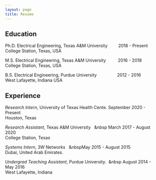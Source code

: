 ```yaml
---
layout: page
title: Resume
---
```


## Education

Ph.D.  Electrical Engineering, Texas A&M University &nbsp;&nbsp;&nbsp; &nbsp;&nbsp;&nbsp;     2018 -  Present <br>
College Station, Texas, USA  

M.S.   Electrical Engineering, Texas A&M University &nbsp;&nbsp;&nbsp;&nbsp;&nbsp;&nbsp;&nbsp;&nbsp;   2016 -  2018 <br>
College Station, Texas, USA   

B.S.   Electrical Engineering, Purdue University &nbsp;&nbsp;&nbsp;&nbsp;&nbsp;&nbsp;&nbsp;&nbsp;&nbsp;&nbsp;&nbsp;&nbsp;&nbsp;&nbsp;&nbsp;&nbsp;2012 -  2016 <br>
West Lafayette, Indiana USA   


## Experience
*Research Intern*, University of Texas Health Cente. September 2020 - Present <br>
Houston, Texas

*Research Assistant*, Texas A&M University &nbsp;&nbsp;&nbsp  March 2017 - August 2020 <br>
College Station, Texas

*Systems Intern*, 3W Networks &nbsp;&nbsp;&nbspMay 2015 - August 2015 <br>
 Dubai, United Arab Emirates.
 
*Undergrad Teaching Assistant*, Purdue University.&nbsp;&nbsp;&nbsp August 2014 - May 2016 <br>
West Lafayette, Indiana
